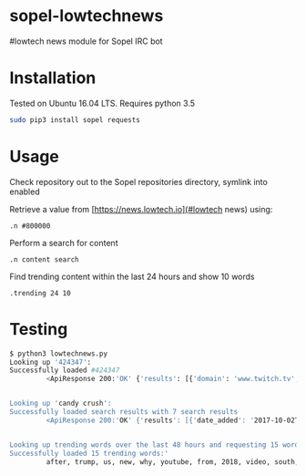 # sopel-lowtechnews
\#lowtech news module for Sopel IRC bot

# Installation
Tested on Ubuntu 16.04 LTS. Requires python 3.5

```bash
sudo pip3 install sopel requests
```

# Usage
Check repository out to the Sopel repositories directory, symlink into enabled 

Retrieve a value from [https://news.lowtech.io](#lowtech news) using:
```
.n #800000
```

Perform a search for content
```
.n content search
```

Find trending content within the last 24 hours and show 10 words
```
.trending 24 10
```

# Testing

```bash
$ python3 lowtechnews.py 
Looking up '424347':
Successfully loaded #424347
         <ApiResponse 200:'OK' {'results': [{'domain': 'www.twitch.tv', 'date_added': '2017-08-19 03:45:08', 'hash': 't10f6MWNdqJ...


Looking up 'candy crush':
Successfully loaded search results with 7 search results
         <ApiResponse 200:'OK' {'results': [{'date_added': '2017-10-02T14:58:51Z', 'title': 'Are We Being Candy Crushed at Work?'...


Looking up trending words over the last 48 hours and requesting 15 words
Successfully loaded 15 trending words:'
         after, trump, us, new, why, youtube, from, 2018, video, south, has, mudslides, ces, california, about
```
